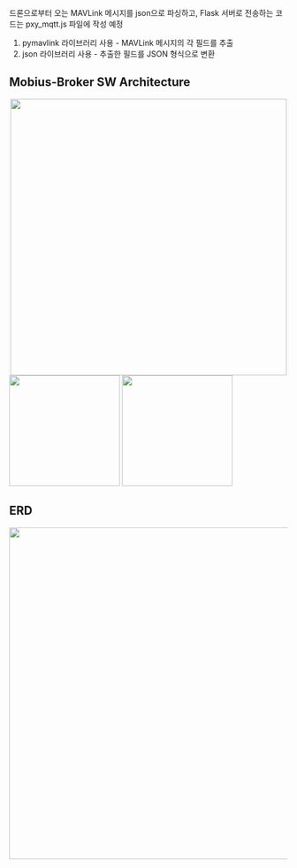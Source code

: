 드론으로부터 오는 MAVLink 메시지를 json으로 파싱하고, Flask 서버로 전송하는 코드는 pxy_mqtt.js 파일에 작성 예정

1. pymavlink 라이브러리 사용 - MAVLink 메시지의 각 필드를 추출
2. json 라이브러리 사용 - 추출한 필드를 JSON 형식으로 변환

## Mobius-Broker SW Architecture
<div align="center">
<img src="https://user-images.githubusercontent.com/29790334/28245393-a1159d5e-6a40-11e7-8948-4262bf29c371.png" width="500"/>
</div>

<img src="https://github.com/user-attachments/assets/49a2f024-1e4e-4b19-8579-2e65380fa9a7" width="200" height="200"/>
<img src="https://github.com/user-attachments/assets/59ca51a8-9a2f-4707-9bef-42431265e9d4" width="200" height="200"/>

## ERD
<img src="https://github.com/user-attachments/assets/afd58f80-bf7b-4f7c-bb17-fde8eb431d20" width="1800" height="600"/>
